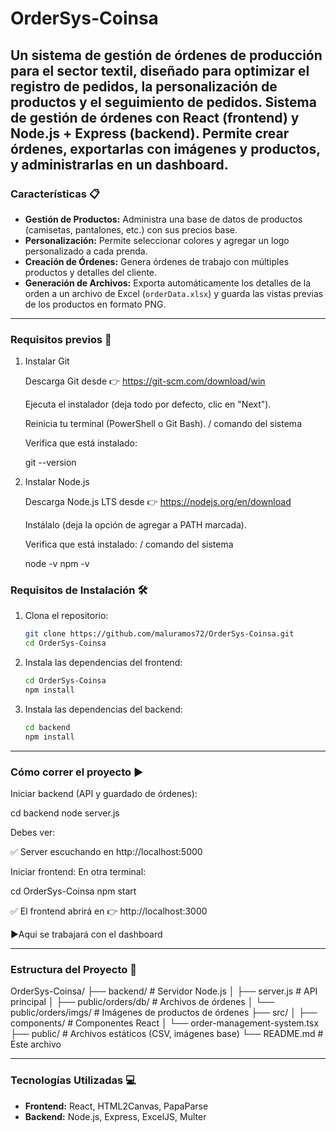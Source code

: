 # OrderSys-Coinsa
Un sistema de gestión de órdenes de producción para el sector textil, diseñado para optimizar el registro de pedidos, la personalización de productos y el seguimiento de pedidos.
Sistema de gestión de órdenes con React (frontend) y Node.js + Express (backend).
Permite crear órdenes, exportarlas con imágenes y productos, y administrarlas en un dashboard.
---

### Características 📋

* **Gestión de Productos:** Administra una base de datos de productos (camisetas, pantalones, etc.) con sus precios base.
* **Personalización:** Permite seleccionar colores y agregar un logo personalizado a cada prenda.
* **Creación de Órdenes:** Genera órdenes de trabajo con múltiples productos y detalles del cliente.
* **Generación de Archivos:** Exporta automáticamente los detalles de la orden a un archivo de Excel (`orderData.xlsx`) y guarda las vistas previas de los productos en formato PNG.

---
### Requisitos previos 🚀

1. Instalar Git

    Descarga Git desde 👉 https://git-scm.com/download/win
    
    Ejecuta el instalador (deja todo por defecto, clic en "Next").
    
    Reinicia tu terminal (PowerShell o Git Bash).  / comando del sistema
    
    Verifica que está instalado:
    
    git --version

2. Instalar Node.js

    Descarga Node.js LTS desde 👉 https://nodejs.org/en/download
    
    Instálalo (deja la opción de agregar a PATH marcada).
    
    Verifica que está instalado:  / comando del sistema
    
    node -v
    npm -v

### Requisitos de Instalación 🛠️

1.  Clona el repositorio:
    ```bash / comando del sistema
    git clone https://github.com/maluramos72/OrderSys-Coinsa.git
    cd OrderSys-Coinsa
    ```

2.  Instala las dependencias del frontend:
    ```bash
    cd OrderSys-Coinsa
    npm install
    ```
3.  Instala las dependencias del backend:
    ```bash
    cd backend
    npm install
    ```

---

### Cómo correr el proyecto ▶️

Iniciar backend (API y guardado de órdenes):

cd backend
node server.js


Debes ver:

✅ Server escuchando en http://localhost:5000


Iniciar frontend:
En otra terminal:

cd OrderSys-Coinsa
npm start


✅ El frontend abrirá en 👉 http://localhost:3000   

▶️Aqui se trabajará con el dashboard

---

### Estructura del Proyecto 📂

OrderSys-Coinsa/
├── backend/                # Servidor Node.js
│   ├── server.js           # API principal
│   ├── public/orders/db/   # Archivos de órdenes
│   └── public/orders/imgs/ # Imágenes de productos de órdenes
├── src/
│   ├── components/         # Componentes React
│   └── order-management-system.tsx
├── public/                 # Archivos estáticos (CSV, imágenes base)
└── README.md               # Este archivo

---

### Tecnologías Utilizadas 💻

* **Frontend:** React, HTML2Canvas, PapaParse
* **Backend:** Node.js, Express, ExcelJS, Multer
